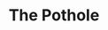 ---
title: 'The Pothole'
episode: 16
pc: 816
written: Steve O'Donnell and Dan O'Keefe
directed: Andy Ackerman
aired: February 20, 1997
imdb: 'http://www.imdb.com/title/tt0697760/'
wiki: 'https://en.wikipedia.org/wiki/The_Pothole'
taxonomy:
    category:
        - episode
---